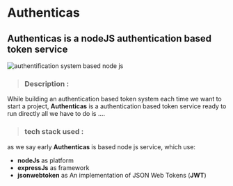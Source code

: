 # **Authenticas**
## **Authenticas** is a **nodeJS** authentication based token service 
![authentification system based node js](https://assets-jpcust.jwpsrv.com/thumbnails/ylu80zt0-1920.jpg)
>### **Description :**
While building an authentication based token system each time we want to start a project, **Authenticas** is a authentication based token service ready to run directly all we have to do is ....

>### **tech stack used :**
as we say early **Authenticas** is based node js service, which use:
- **nodeJs** as platform 
- **expressJs** as framework 
- **jsonwebtoken** as An implementation of JSON Web Tokens (**JWT**)





